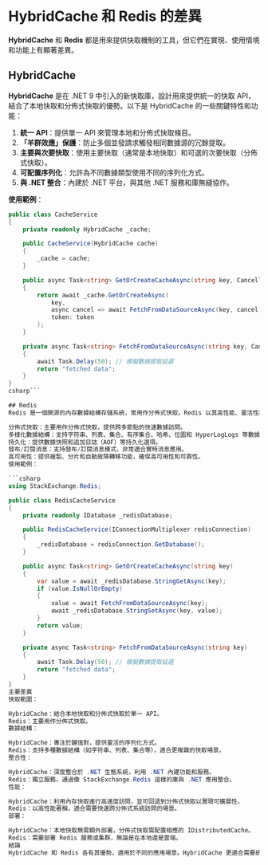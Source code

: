 # HybridCache 和 Redis 的差異

**HybridCache** 和 **Redis** 都是用來提供快取機制的工具，但它們在實現、使用情境和功能上有顯著差異。

## HybridCache

**HybridCache** 是在 .NET 9 中引入的新快取庫，設計用來提供統一的快取 API，結合了本地快取和分佈式快取的優勢。以下是 HybridCache 的一些關鍵特性和功能：

1. **統一 API**：提供單一 API 來管理本地和分佈式快取條目。
2. **「羊群效應」保護**：防止多個並發請求觸發相同數據源的冗餘提取。
3. **主要與次要快取**：使用主要快取（通常是本地快取）和可選的次要快取（分佈式快取）。
4. **可配置序列化**：允許為不同數據類型使用不同的序列化方式。
5. **與 .NET 整合**：內建於 .NET 平台，與其他 .NET 服務和庫無縫協作。

**使用範例**：
```csharp
public class CacheService
{
    private readonly HybridCache _cache;

    public CacheService(HybridCache cache)
    {
        _cache = cache;
    }

    public async Task<string> GetOrCreateCacheAsync(string key, CancellationToken token = default)
    {
        return await _cache.GetOrCreateAsync(
            key,
            async cancel => await FetchFromDataSourceAsync(key, cancel),
            token: token
        );
    }

    private async Task<string> FetchFromDataSourceAsync(string key, CancellationToken cancel)
    {
        await Task.Delay(50); // 模擬數據提取延遲
        return "fetched data";
    }
}
csharp```

## Redis
Redis 是一個開源的內存數據結構存儲系統，常用作分佈式快取。Redis 以其高性能、靈活性和廣泛支持的數據結構而聞名。

分佈式快取：主要用作分佈式快取，提供跨多節點的快速數據訪問。
多樣化數據結構：支持字符串、列表、集合、有序集合、哈希、位圖和 HyperLogLogs 等數據結構。
持久化：提供數據快照和追加日誌（AOF）等持久化選項。
發布/訂閱消息：支持發布/訂閱消息模式，非常適合實時消息應用。
高可用性：提供複製、分片和自動故障轉移功能，確保高可用性和可靠性。
使用範例：

```csharp
using StackExchange.Redis;

public class RedisCacheService
{
    private readonly IDatabase _redisDatabase;

    public RedisCacheService(IConnectionMultiplexer redisConnection)
    {
        _redisDatabase = redisConnection.GetDatabase();
    }

    public async Task<string> GetOrCreateCacheAsync(string key)
    {
        var value = await _redisDatabase.StringGetAsync(key);
        if (value.IsNullOrEmpty)
        {
            value = await FetchFromDataSourceAsync(key);
            await _redisDatabase.StringSetAsync(key, value);
        }
        return value;
    }

    private async Task<string> FetchFromDataSourceAsync(string key)
    {
        await Task.Delay(50); // 模擬數據提取延遲
        return "fetched data";
    }
}
主要差異
快取範圍：

HybridCache：結合本地快取和分佈式快取於單一 API。
Redis：主要用作分佈式快取。
數據結構：

HybridCache：專注於鍵值對，提供靈活的序列化方式。
Redis：支持多種數據結構（如字符串、列表、集合等），適合更複雜的快取場景。
整合性：

HybridCache：深度整合於 .NET 生態系統，利用 .NET 內建功能和服務。
Redis：獨立服務，通過像 StackExchange.Redis 這樣的庫與 .NET 應用整合。
性能：

HybridCache：利用內存快取進行高速度訪問，並可回退到分佈式快取以實現可擴展性。
Redis：以高性能著稱，適合需要快速跨分佈式系統訪問的場景。
部署：

HybridCache：本地快取無需額外部署，分佈式快取需配置相應的 IDistributedCache。
Redis：需要部署 Redis 服務或集群，無論是在本地還是雲端。
結論
HybridCache 和 Redis 各有其優勢，適用於不同的應用場景。HybridCache 更適合需要統一快取方式且與 .NET 緊密整合的應用，而 Redis 則在需要強大分佈式快取能力和多樣數據結構支持的場景中表現出色。根據具體需求選擇合適的快取解決方案，能夠顯著提升系統的性能和可用性。
